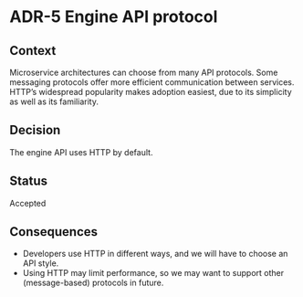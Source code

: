 # ADR-5 Engine API protocol

## Context

Microservice architectures can choose from many API protocols.
Some messaging protocols offer more efficient communication between services.
HTTP’s widespread popularity makes adoption easiest, due to its simplicity as well as its familiarity.

## Decision

The engine API uses HTTP by default.

## Status

Accepted

## Consequences

* Developers use HTTP in different ways, and we will have to choose an API style.
* Using HTTP may limit performance, so we may want to support other (message-based) protocols in future.
